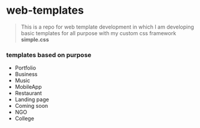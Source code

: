 # web-templates

> This is a repo for web template development in which I am developing basic templates
for all purpose with my custom css framework **simple.css**

### templates based on purpose 
* Portfolio
* Business
* Music
* MobileApp
* Restaurant
* Landing page
* Coming soon
* NGO
* College
